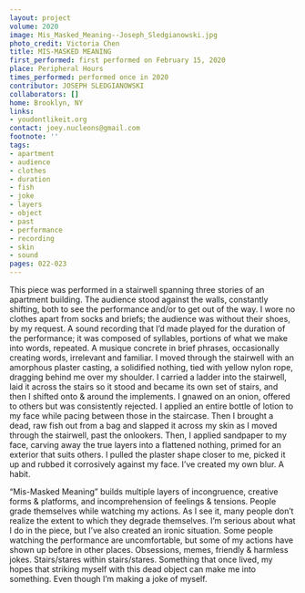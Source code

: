 ```yaml
---
layout: project
volume: 2020
image: Mis_Masked_Meaning--Joseph_Sledgianowski.jpg
photo_credit: Victoria Chen
title: MIS-MASKED MEANING
first_performed: first performed on February 15, 2020
place: Peripheral Hours
times_performed: performed once in 2020
contributor: JOSEPH SLEDGIANOWSKI
collaborators: []
home: Brooklyn, NY
links:
- youdontlikeit.org
contact: joey.nucleons@gmail.com
footnote: ''
tags:
- apartment
- audience
- clothes
- duration
- fish
- joke
- layers
- object
- past
- performance
- recording
- skin
- sound
pages: 022-023
---
```

This piece was performed in a stairwell spanning three stories of an apartment building. The audience stood against the walls, constantly shifting, both to see the performance and/or to get out of the way.  I wore no clothes apart from socks and briefs; the audience was without their shoes, by my request.  A sound recording that I’d made played for the duration of the performance; it was composed of syllables, portions of what we make into words, repeated.  A musique concrete in brief phrases, occasionally creating words, irrelevant and familiar.  I moved through the stairwell with an amorphous plaster casting, a solidified nothing, tied with yellow nylon rope, dragging behind me over my shoulder.  I carried a ladder into the stairwell, laid it across the stairs so it stood and became its own set of stairs, and then I shifted onto & around the implements.  I gnawed on an onion, offered to others but was consistently rejected.  I applied an entire bottle of lotion to my face while pacing between those in the staircase.  Then I brought a dead, raw fish out from a bag and slapped it across my skin as I moved through the stairwell, past the onlookers.  Then, I applied sandpaper to my face, carving away the true layers into a flattened nothing, primed for an exterior that suits others.  I pulled the plaster shape closer to me, picked it up and rubbed it corrosively against my face. I’ve created my own blur. A habit.

“Mis-Masked Meaning” builds multiple layers of incongruence, creative forms & platforms, and incomprehension of feelings & tensions.  People grade themselves while watching my actions. As I see it, many people don’t realize the extent to which they degrade themselves. I’m serious about what I do in the piece, but I’ve also created an ironic situation.  Some people watching the performance are uncomfortable, but some of my actions have shown up before in other places. Obsessions, memes, friendly & harmless jokes. Stairs/stares within stairs/stares. Something that once lived, my hopes that striking myself with this dead object can make me into something.  Even though I’m making a joke of myself.